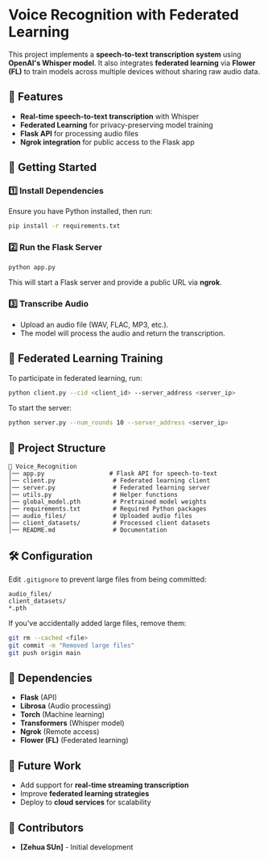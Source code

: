 # Voice Recognition with Federated Learning

This project implements a **speech-to-text transcription system** using **OpenAI's Whisper model**. It also integrates **federated learning** via **Flower (FL)** to train models across multiple devices without sharing raw audio data.

## 📌 Features
- **Real-time speech-to-text transcription** with Whisper
- **Federated Learning** for privacy-preserving model training
- **Flask API** for processing audio files
- **Ngrok integration** for public access to the Flask app

## 🚀 Getting Started

### 1️⃣ Install Dependencies
Ensure you have Python installed, then run:

```sh
pip install -r requirements.txt
```

### 2️⃣ Run the Flask Server
```sh
python app.py
```
This will start a Flask server and provide a public URL via **ngrok**.

### 3️⃣ Transcribe Audio
- Upload an audio file (WAV, FLAC, MP3, etc.).
- The model will process the audio and return the transcription.

## 🎯 Federated Learning Training

To participate in federated learning, run:

```sh
python client.py --cid <client_id> --server_address <server_ip>
```

To start the server:

```sh
python server.py --num_rounds 10 --server_address <server_ip>
```

## 📂 Project Structure

```
📂 Voice_Recognition
│── app.py                  # Flask API for speech-to-text
│── client.py                # Federated learning client
│── server.py                # Federated learning server
│── utils.py                 # Helper functions
│── global_model.pth         # Pretrained model weights
│── requirements.txt         # Required Python packages
│── audio_files/             # Uploaded audio files
│── client_datasets/         # Processed client datasets
│── README.md                # Documentation
```

## 🛠 Configuration

Edit `.gitignore` to prevent large files from being committed:

```
audio_files/
client_datasets/
*.pth
```

If you've accidentally added large files, remove them:

```sh
git rm --cached <file>
git commit -m "Removed large files"
git push origin main
```

## 🔗 Dependencies
- **Flask** (API)
- **Librosa** (Audio processing)
- **Torch** (Machine learning)
- **Transformers** (Whisper model)
- **Ngrok** (Remote access)
- **Flower (FL)** (Federated learning)

## 📌 Future Work
- Add support for **real-time streaming transcription**
- Improve **federated learning strategies**
- Deploy to **cloud services** for scalability

## 🤝 Contributors
- **[Zehua SUn]** - Initial development

